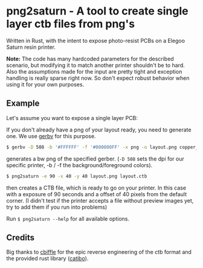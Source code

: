 # png2saturn - A tool to create single layer ctb files from png's
Written in Rust, with the intent to expose photo-resist PCBs on a Elegoo Saturn resin printer.

__Note:__ The code has many hardcoded parameters for the described scenario, but modifying it to match another printer shouldn't be to hard.
Also the assumptions made for the input are pretty tight and exception handling is really sparse right now.
So don't expect robust behavior when using it for your own purposes.

## Example
Let's assume you want to expose a single layer PCB:

If you don't already have a png of your layout ready, you need to generate one.
We use [gerbv](https://gerbv.github.io/) for this purpose.

```bash
$ gerbv -D 508 -b '#FFFFFF' -f '#000000FF' -x png -o layout.png copper_layer.gbr
```
generates a bw png of the specified gerber.
(`-D 508` sets the dpi for our specific printer, -b / -f the background/foreground colors).

```bash
$ png2saturn -e 90 -x 40 -y 40 layout.png layout.ctb
```
then creates a CTB file, which is ready to go on your printer.
In this case with a exposure of 90 seconds and a offset of 40 pixels from the default corner.
(I didn't test if the printer accepts a file without preview images yet, try to add them if you run into problems)

Run `$ png2saturn --help` for all available options.

## Credits
Big thanks to [cbiffle](https://github.com/cbiffle) for the epic reverse engineering of the ctb format and the provided rust library ([catibo](https://github.com/cbiffle/catibo)).